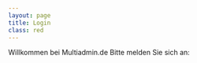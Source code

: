 ```yaml
---
layout: page
title: Login
class: red
---
```

<p>Willkommen bei Multiadmin.de Bitte melden Sie sich an:</p>
